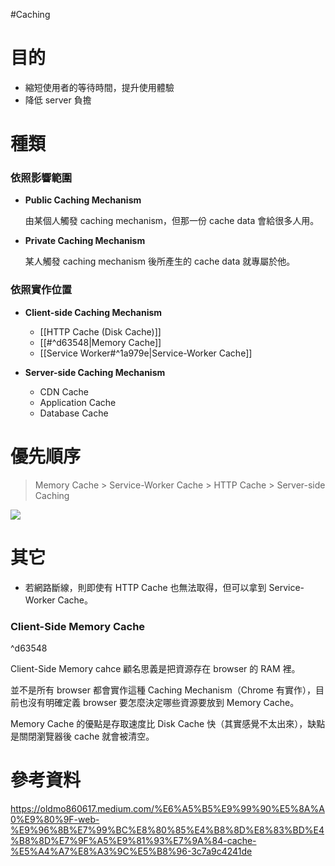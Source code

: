 #Caching

# 目的

- 縮短使用者的等待時間，提升使用體驗
- 降低 server 負擔

# 種類

### 依照影響範圍

- **Public Caching Mechanism**

    由某個人觸發 caching mechanism，但那一份 cache data 會給很多人用。

- **Private Caching Mechanism**

    某人觸發 caching mechanism 後所產生的 cache data 就專屬於他。

### 依照實作位置

- **Client-side Caching Mechanism**

  - [[HTTP Cache (Disk Cache)]]
  - [[#^d63548|Memory Cache]]
  - [[Service Worker#^1a979e|Service-Worker Cache]]

- **Server-side Caching Mechanism**

  - CDN Cache
  - Application Cache
  - Database Cache

# 優先順序

>Memory Cache > Service-Worker Cache > HTTP Cache > Server-side Caching

![](<https://raw.githubusercontent.com/Jamison-Chen/KM-software/master/img/caching mechanism.png>)

# 其它

- 若網路斷線，則即使有 HTTP Cache 也無法取得，但可以拿到 Service-Worker Cache。

### Client-Side Memory Cache

^d63548

Client-Side Memory cahce 顧名思義是把資源存在 browser 的 RAM 裡。

並不是所有 browser 都會實作這種 Caching Mechanism（Chrome 有實作），目前也沒有明確定義 browser 要怎麼決定哪些資源要放到 Memory Cache。

Memory Cache 的優點是存取速度比 Disk Cache 快（其實感覺不太出來），缺點是關閉瀏覽器後 cache 就會被清空。

# 參考資料

<https://oldmo860617.medium.com/%E6%A5%B5%E9%99%90%E5%8A%A0%E9%80%9F-web-%E9%96%8B%E7%99%BC%E8%80%85%E4%B8%8D%E8%83%BD%E4%B8%8D%E7%9F%A5%E9%81%93%E7%9A%84-cache-%E5%A4%A7%E8%A3%9C%E5%B8%96-3c7a9c4241de>
